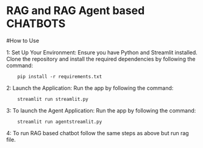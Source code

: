 # RAG and RAG Agent based CHATBOTS

#How to Use

1: Set Up Your Environment: Ensure you have Python and Streamlit installed. Clone the repository and install the required dependencies by following the command:

        pip install -r requirements.txt

2: Launch the Application: Run the app by following the command:

        streamlit run streamlit.py

3: To launch the Agent Application: Run the app by following the command:

        streamlit run agentstreamlit.py

4: To run RAG based chatbot follow the same steps as above but run rag file.
